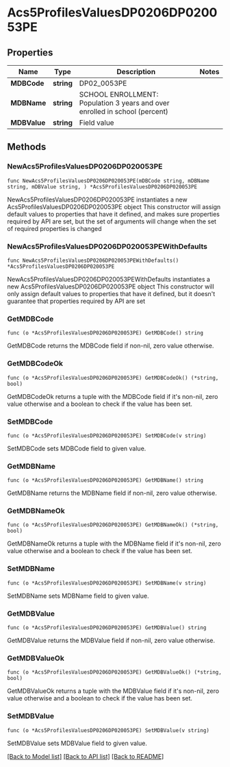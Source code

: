# Acs5ProfilesValuesDP0206DP020053PE

## Properties

Name | Type | Description | Notes
------------ | ------------- | ------------- | -------------
**MDBCode** | **string** | DP02_0053PE | 
**MDBName** | **string** | SCHOOL ENROLLMENT: Population 3 years and over enrolled in school (percent) | 
**MDBValue** | **string** | Field value | 

## Methods

### NewAcs5ProfilesValuesDP0206DP020053PE

`func NewAcs5ProfilesValuesDP0206DP020053PE(mDBCode string, mDBName string, mDBValue string, ) *Acs5ProfilesValuesDP0206DP020053PE`

NewAcs5ProfilesValuesDP0206DP020053PE instantiates a new Acs5ProfilesValuesDP0206DP020053PE object
This constructor will assign default values to properties that have it defined,
and makes sure properties required by API are set, but the set of arguments
will change when the set of required properties is changed

### NewAcs5ProfilesValuesDP0206DP020053PEWithDefaults

`func NewAcs5ProfilesValuesDP0206DP020053PEWithDefaults() *Acs5ProfilesValuesDP0206DP020053PE`

NewAcs5ProfilesValuesDP0206DP020053PEWithDefaults instantiates a new Acs5ProfilesValuesDP0206DP020053PE object
This constructor will only assign default values to properties that have it defined,
but it doesn't guarantee that properties required by API are set

### GetMDBCode

`func (o *Acs5ProfilesValuesDP0206DP020053PE) GetMDBCode() string`

GetMDBCode returns the MDBCode field if non-nil, zero value otherwise.

### GetMDBCodeOk

`func (o *Acs5ProfilesValuesDP0206DP020053PE) GetMDBCodeOk() (*string, bool)`

GetMDBCodeOk returns a tuple with the MDBCode field if it's non-nil, zero value otherwise
and a boolean to check if the value has been set.

### SetMDBCode

`func (o *Acs5ProfilesValuesDP0206DP020053PE) SetMDBCode(v string)`

SetMDBCode sets MDBCode field to given value.


### GetMDBName

`func (o *Acs5ProfilesValuesDP0206DP020053PE) GetMDBName() string`

GetMDBName returns the MDBName field if non-nil, zero value otherwise.

### GetMDBNameOk

`func (o *Acs5ProfilesValuesDP0206DP020053PE) GetMDBNameOk() (*string, bool)`

GetMDBNameOk returns a tuple with the MDBName field if it's non-nil, zero value otherwise
and a boolean to check if the value has been set.

### SetMDBName

`func (o *Acs5ProfilesValuesDP0206DP020053PE) SetMDBName(v string)`

SetMDBName sets MDBName field to given value.


### GetMDBValue

`func (o *Acs5ProfilesValuesDP0206DP020053PE) GetMDBValue() string`

GetMDBValue returns the MDBValue field if non-nil, zero value otherwise.

### GetMDBValueOk

`func (o *Acs5ProfilesValuesDP0206DP020053PE) GetMDBValueOk() (*string, bool)`

GetMDBValueOk returns a tuple with the MDBValue field if it's non-nil, zero value otherwise
and a boolean to check if the value has been set.

### SetMDBValue

`func (o *Acs5ProfilesValuesDP0206DP020053PE) SetMDBValue(v string)`

SetMDBValue sets MDBValue field to given value.



[[Back to Model list]](../README.md#documentation-for-models) [[Back to API list]](../README.md#documentation-for-api-endpoints) [[Back to README]](../README.md)


